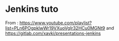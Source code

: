 # Jenkins tuto

From :
https://www.youtube.com/playlist?list=PLn6POgpklwWr19VXuoVgIr32HCu0MGNt9
and
https://gitlab.com/xavki/presentations-jenkins

